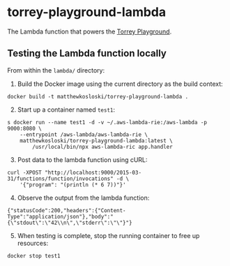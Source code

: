 # torrey-playground-lambda

The Lambda function that powers the [Torrey Playground](https://www.torrey.xyz/play/).

## Testing the Lambda function locally

From within the `lambda/` directory:

1. Build the Docker image using the current directory as the build context:

```
docker build -t matthewkosloski/torrey-playground-lambda .
```

2. Start up a container named `test1`:

```
s docker run --name test1 -d -v ~/.aws-lambda-rie:/aws-lambda -p 9000:8080 \
    --entrypoint /aws-lambda/aws-lambda-rie \
    matthewkosloski/torrey-playground-lambda:latest \
        /usr/local/bin/npx aws-lambda-ric app.handler
```

3. Post data to the lambda function using cURL:

```
curl -XPOST "http://localhost:9000/2015-03-31/functions/function/invocations" -d \
    '{"program": "(println (* 6 7))"}'
```

4. Observe the output from the lambda function:

```
{"statusCode":200,"headers":{"Content-Type":"application/json"},"body":"{\"stdout\":\"42\\n\",\"stderr\":\"\"}"}
```

5. When testing is complete, stop the running container to free up resources:

```
docker stop test1
```